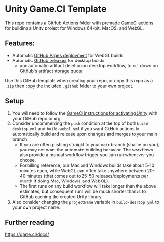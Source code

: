 # Unity Game.CI Template

This repo contains a GitHub Actions folder with premade [GameCI](https://game.ci) actions for building a Unity project for Windows 64-bit, MacOS, and WebGL. 

## Features:
- Automatic [GitHub Pages deployment](https://docs.github.com/en/pages/getting-started-with-github-pages/creating-a-github-pages-site) for WebGL builds
- Automatic [GitHub releases](https://docs.github.com/en/repositories/releasing-projects-on-github/about-releases) for desktop builds
    - and automatic artifact deletion on desktop workflow, to cut down on [GitHub's artifact storage quota](https://docs.github.com/en/billing/managing-billing-for-github-actions/about-billing-for-github-actions#included-storage-and-minutes)

Use this GitHub template when creating your repo, or copy this repo as a `.zip` then copy the included `.github` folder to your own project.

## Setup

1. You will need to follow the [GameCI instructions for activating Unity](https://game.ci/docs/github/activation) with your GitHub repo or org.
2. Consider uncommenting the `push` condition at the top of both `build-desktop.yml` and `build-webgl.yml` if you want GitHub actions to automatically build and release upon changes and merges to your main branch.
   - If you are often pushing straight to your `main` branch (shame on you), you may not want the automatic building behavior. The workflows also provide a manual workflow trigger you can run whenever you choose.
   - For billing reference, our Mac and Windows builds take about 5-10 minutes each, while WebGL can often take anywhere between 20-40 minutes (that comes out to 25-50 releases/deployments per month if doing Mac, Windows, and WebGL). 
   - The first runs on any build workflow will take longer than the above estimates, but consequent runs will be much shorter thanks to GitHub caching the created Unity library.
3. Also consider changing the `projectName` variable in `build-desktop.yml` to your own project name.

## Further reading

https://game.ci/docs/
